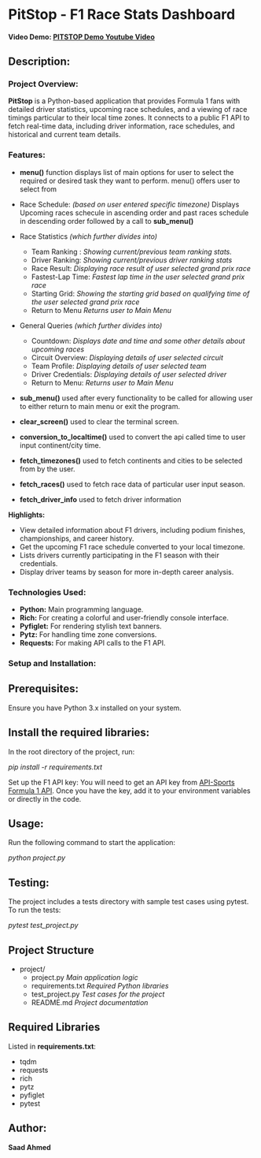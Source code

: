 # **PitStop - F1 Race Stats Dashboard**

#### **Video Demo:** [PITSTOP Demo Youtube Video](https://youtu.be/dJKMSVy7hAI)

## **Description:**

### **Project Overview:**

**PitStop** is a Python-based application that provides Formula 1 fans with detailed driver statistics, upcoming race schedules, and a viewing of race timings particular to their local time zones. It connects to a public F1 API to fetch real-time data, including driver information, race schedules, and historical and current team details.

### **Features**:

- **menu()** function displays list of main options for user to select the required or desired task they want to perform.
menu() offers user to select from
- Race Schedule: *(based on user entered specific timezone)* Displays Upcoming races schecule in ascending order and past races schedule in descending order followed by a call to **sub_menu()**
- Race Statistics *(which further divides into)*
    - Team Ranking :        *Showing current/previous team ranking stats.*
    - Driver Ranking:       *Showing current/previous driver ranking stats*
    - Race Result:          *Displaying race result of user selected grand prix race*
    - Fastest-Lap Time:     *Fastest lap time in the user selected grand prix race*
    - Starting Grid:        *Showing the starting grid based on qualifying time of the user selected grand prix race*
    - Return to Menu        *Returns user to Main Menu*
- General Queries *(which further divides into)*
    - Countdown:            *Displays date and time and some other details about upcoming races*
    - Circuit Overview:     *Displaying details of user selected circuit*
    - Team Profile:         *Displaying details of user selected team*
    - Driver Credentials:   *Displaying details of user selected driver*
    - Return to Menu:       *Returns user to Main Menu*

- **sub_menu()** used after every functionality to be called for allowing user to either return to main menu or exit the program.
- **clear_screen()** used to clear the terminal screen.
- **conversion_to_localtime()** used to convert the api called time to user input continent/city time.
- **fetch_timezones()** used to fetch continents and cities to be selected from by the user.
- **fetch_races()** used to fetch race data of particular user input season.
- **fetch_driver_info** used to fetch driver information

**Highlights:**
- View detailed information about F1 drivers, including podium finishes, championships, and career history.
- Get the upcoming F1 race schedule converted to your local timezone.
- Lists drivers currently participating in the F1 season with their credentials.
- Display driver teams by season for more in-depth career analysis.

### Technologies Used:

- **Python:** Main programming language.
- **Rich:** For creating a colorful and user-friendly console interface.
- **Pyfiglet:** For rendering stylish text banners.
- **Pytz:** For handling time zone conversions.
- **Requests:** For making API calls to the F1 API.

### Setup and Installation:

## **Prerequisites:**
Ensure you have Python 3.x installed on your system.

## **Install the required libraries:**

In the root directory of the project, run:

*pip install -r requirements.txt*

Set up the F1 API key: You will need to get an API key from [API-Sports Formula 1 API](https://dashboard.api-football.com). Once you have the key, add it to your environment variables or directly in the code.

## **Usage:**
Run the following command to start the application:

*python project.py*

## **Testing:**
The project includes a tests directory with sample test cases using pytest.
To run the tests:

*pytest test_project.py*

## **Project Structure**

- project/
    - project.py             *Main application logic*
    - requirements.txt       *Required Python libraries*
    - test_project.py        *Test cases for the project*
    - README.md              *Project documentation*

## **Required Libraries**
Listed in **requirements.txt**:

- tqdm
- requests
- rich
- pytz
- pyfiglet
- pytest


## Author:
**Saad Ahmed**

